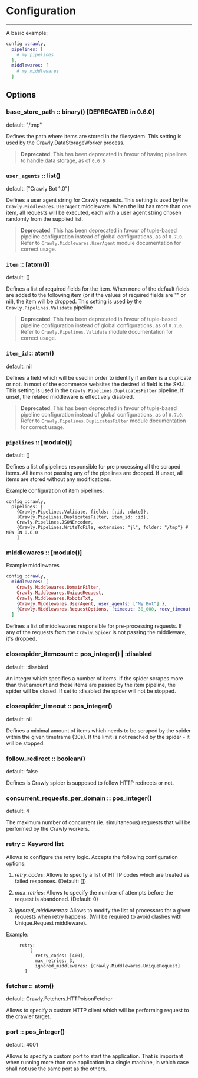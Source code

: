 # Configuration

---

A basic example:

```elixir
config :crawly,
  pipelines: [
    # my pipelines
  ],
  middlewares: [
    # my middlewares
  ]
```

## Options

### base_store_path :: binary() [DEPRECATED in 0.6.0]

default: "/tmp"

Defines the path where items are stored in the filesystem. This setting
is used by the Crawly.DataStorageWorker process.

> **Deprecated**: This has been deprecated in favour of having pipelines to handle data storage, as of `0.6.0`

### `user_agents` :: list()

default: ["Crawly Bot 1.0"]

Defines a user agent string for Crawly requests. This setting is used
by the `Crawly.Middlewares.UserAgent` middleware. When the list has more than one
item, all requests will be executed, each with a user agent string chosen
randomly from the supplied list.

> **Deprecated**: This has been deprecated in favour of tuple-based pipeline configuration instead of global configurations, as of `0.7.0`. Refer to `Crawly.Middlewares.UserAgent` module documentation for correct usage.

### `item` :: [atom()]

default: []

Defines a list of required fields for the item. When none of the default
fields are added to the following item (or if the values of
required fields are "" or nil), the item will be dropped. This setting
is used by the `Crawly.Pipelines.Validate` pipeline

> **Deprecated**: This has been deprecated in favour of tuple-based pipeline configuration instead of global configurations, as of `0.7.0`. Refer to `Crawly.Pipelines.Validate` module documentation for correct usage.

### `item_id` :: atom()

default: nil

Defines a field which will be used in order to identify if an item is
a duplicate or not. In most of the ecommerce websites the desired id
field is the SKU. This setting is used in
the `Crawly.Pipelines.DuplicatesFilter` pipeline. If unset, the related
middleware is effectively disabled.

> **Deprecated**: This has been deprecated in favour of tuple-based pipeline configuration instead of global configurations, as of `0.7.0`. Refer to `Crawly.Pipelines.DuplicatesFilter` module documentation for correct usage.

### `pipelines` :: [module()]

default: []

Defines a list of pipelines responsible for pre processing all the scraped items. All items not passing any of the pipelines are dropped. If unset, all items are stored without any modifications.

Example configuration of item pipelines:

```
config :crawly,
  pipelines: [
    {Crawly.Pipelines.Validate, fields: [:id, :date]},
    {Crawly.Pipelines.DuplicatesFilter, item_id: :id},
    Crawly.Pipelines.JSONEncoder,
    {Crawly.Pipelines.WriteToFile, extension: "jl", folder: "/tmp"} # NEW IN 0.6.0
    ]
```

### middlewares :: [module()]

Example middlewares
```elixir
config :crawly,
  middlewares: [
    Crawly.Middlewares.DomainFilter,
    Crawly.Middlewares.UniqueRequest,
    Crawly.Middlewares.RobotsTxt,
    {Crawly.Middlewares.UserAgent, user_agents: ["My Bot"] },
    {Crawly.Middlewares.RequestOptions, [timeout: 30_000, recv_timeout: 15000]}
  ]
```

Defines a list of middlewares responsible for pre-processing requests. If any of the requests from the `Crawly.Spider` is not passing the middleware, it's dropped.

### closespider_itemcount :: pos_integer() | :disabled

default: :disabled

An integer which specifies a number of items. If the spider scrapes more than that amount and those items are passed by the item pipeline, the spider will be closed. If set to :disabled the spider will not be stopped.

### closespider_timeout :: pos_integer()

default: nil

Defines a minimal amount of items which needs to be scraped by the spider within the given timeframe (30s). If the limit is not reached by the spider - it will be stopped.

### follow_redirect :: boolean()

default: false

Defines is Crawly spider is supposed to follow HTTP redirects or not.

### concurrent_requests_per_domain :: pos_integer()

default: 4

The maximum number of concurrent (ie. simultaneous) requests that will be performed by the Crawly workers.

### retry :: Keyword list

Allows to configure the retry logic. Accepts the following configuration options:
1) *retry_codes*: Allows to specify a list of HTTP codes which are treated as
   failed responses. (Default: [])

2) *max_retries*: Allows to specify the number of attempts before the request is
   abandoned. (Default: 0)

3) *ignored_middlewares*: Allows to modify the list of processors for a given 
   requests when retry happens. (Will be required to avoid clashes with 
   Unique.Request middleware).
   
Example:
   ```
        retry:
            [
              retry_codes: [400],
              max_retries: 3,
              ignored_middlewares: [Crawly.Middlewares.UniqueRequest]
          ]

   ```

### fetcher :: atom()

default: Crawly.Fetchers.HTTPoisonFetcher

Allows to specify a custom HTTP client which will be performing request to the crawler target.

### port :: pos_integer()

default: 4001

Allows to specify a custom port to start the application. That is important when running more than one application in a single machine, in which case shall not use the same port as the others.
